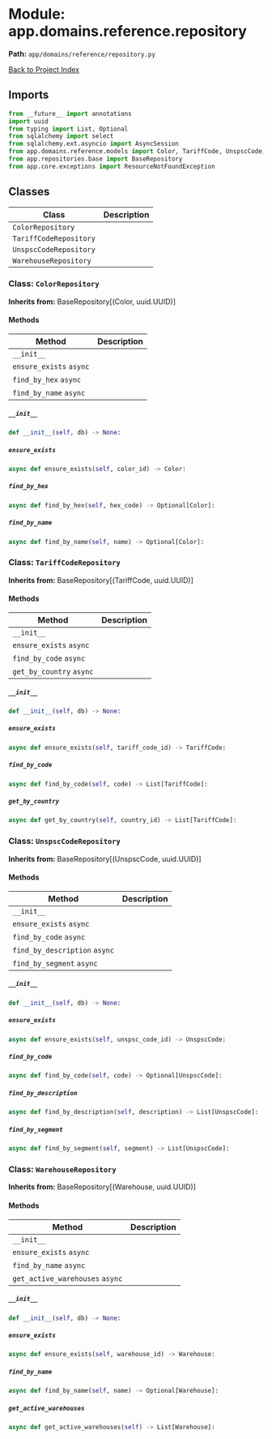 # Module: app.domains.reference.repository

**Path:** `app/domains/reference/repository.py`

[Back to Project Index](../../../../index.md)

## Imports
```python
from __future__ import annotations
import uuid
from typing import List, Optional
from sqlalchemy import select
from sqlalchemy.ext.asyncio import AsyncSession
from app.domains.reference.models import Color, TariffCode, UnspscCode, Warehouse
from app.repositories.base import BaseRepository
from app.core.exceptions import ResourceNotFoundException
```

## Classes

| Class | Description |
| --- | --- |
| `ColorRepository` |  |
| `TariffCodeRepository` |  |
| `UnspscCodeRepository` |  |
| `WarehouseRepository` |  |

### Class: `ColorRepository`
**Inherits from:** BaseRepository[(Color, uuid.UUID)]

#### Methods

| Method | Description |
| --- | --- |
| `__init__` |  |
| `ensure_exists` `async` |  |
| `find_by_hex` `async` |  |
| `find_by_name` `async` |  |

##### `__init__`
```python
def __init__(self, db) -> None:
```

##### `ensure_exists`
```python
async def ensure_exists(self, color_id) -> Color:
```

##### `find_by_hex`
```python
async def find_by_hex(self, hex_code) -> Optional[Color]:
```

##### `find_by_name`
```python
async def find_by_name(self, name) -> Optional[Color]:
```

### Class: `TariffCodeRepository`
**Inherits from:** BaseRepository[(TariffCode, uuid.UUID)]

#### Methods

| Method | Description |
| --- | --- |
| `__init__` |  |
| `ensure_exists` `async` |  |
| `find_by_code` `async` |  |
| `get_by_country` `async` |  |

##### `__init__`
```python
def __init__(self, db) -> None:
```

##### `ensure_exists`
```python
async def ensure_exists(self, tariff_code_id) -> TariffCode:
```

##### `find_by_code`
```python
async def find_by_code(self, code) -> List[TariffCode]:
```

##### `get_by_country`
```python
async def get_by_country(self, country_id) -> List[TariffCode]:
```

### Class: `UnspscCodeRepository`
**Inherits from:** BaseRepository[(UnspscCode, uuid.UUID)]

#### Methods

| Method | Description |
| --- | --- |
| `__init__` |  |
| `ensure_exists` `async` |  |
| `find_by_code` `async` |  |
| `find_by_description` `async` |  |
| `find_by_segment` `async` |  |

##### `__init__`
```python
def __init__(self, db) -> None:
```

##### `ensure_exists`
```python
async def ensure_exists(self, unspsc_code_id) -> UnspscCode:
```

##### `find_by_code`
```python
async def find_by_code(self, code) -> Optional[UnspscCode]:
```

##### `find_by_description`
```python
async def find_by_description(self, description) -> List[UnspscCode]:
```

##### `find_by_segment`
```python
async def find_by_segment(self, segment) -> List[UnspscCode]:
```

### Class: `WarehouseRepository`
**Inherits from:** BaseRepository[(Warehouse, uuid.UUID)]

#### Methods

| Method | Description |
| --- | --- |
| `__init__` |  |
| `ensure_exists` `async` |  |
| `find_by_name` `async` |  |
| `get_active_warehouses` `async` |  |

##### `__init__`
```python
def __init__(self, db) -> None:
```

##### `ensure_exists`
```python
async def ensure_exists(self, warehouse_id) -> Warehouse:
```

##### `find_by_name`
```python
async def find_by_name(self, name) -> Optional[Warehouse]:
```

##### `get_active_warehouses`
```python
async def get_active_warehouses(self) -> List[Warehouse]:
```
